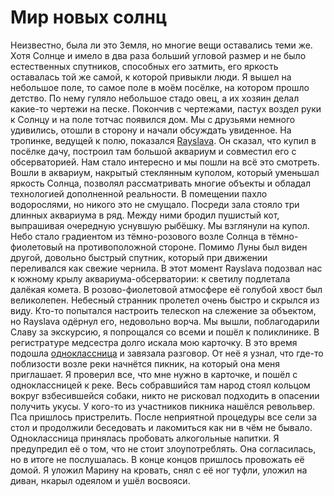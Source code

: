 Мир новых солнц
===============

Неизвестно, была ли это Земля, но многие вещи оставались теми же. Хотя Солнце и имело в два раза больший угловой размер и не было естественных спутников, способных его затмить, его яркость оставалась той же самой, к которой привыкли люди. Я вышел на небольшое поле, то самое поле в моём посёлке, на котором прошло детство. По нему гуляло небольшое стадо овец, а их хозяин делал какие-то чертежи на песке. Покончив с чертежами, пастух воздел руки к Солнцу и на поле тотчас появился дом. Мы с друзьями немного удивились, отошли в сторону и начали обсуждать увиденное. На тропинке, ведущей к полю, показался [Rayslava](https://plus.google.com/u/0/116490162157319713925/posts). Он сказал, что купил в посёлке дачу, построил там большой аквариум и совместил его с обсерваторией. Нам стало интересно и мы пошли на всё это смотреть. Вошли в аквариум, накрытый стеклянным куполом, который уменьшал яркость Солнца, позволял рассматривать многие объекты и обладал технологией дополненной реальности. В помещении пахло водорослями, но никого это не смущало. Посреди зала стояло три длинных аквариума в ряд. Между ними бродил пушистый кот, выпрашивая очередную уснувшую рыбёшку. Мы взглянули на купол. Небо стало градиентом из тёмно-розового возле Солнца в тёмно-фиолетовый на противоположной стороне. Помимо Луны был виден другой, довольно быстрый спутник, который при движении переливался как свежие чернила. В этот момент Rayslava подозвал нас к южному крылу аквариума-обсерватории: к светилу подлетала далёкая комета. В розово-фиолетовой атмосфере её голубой хвост был великолепен. Небесный странник пролетел очень быстро и скрылся из виду. Кто-то попытался настроить телескоп на слежение за объектом, но Rayslava одёрнул его, недовольно ворча. Мы вышли, поблагодарили Славу за экскурсию, я попрощался со всеми и пошёл к поликлинике. В регистратуре медсестра долго искала мою карточку. В это время подошла [одноклассница](http://vk.com/id215039284) и завязала разговор. От неё я узнал, что где-то поблизости возле реки начнётся пикник, на который она меня приглашает. Я проверил все, что мне нужно в карточке, и пошёл с одноклассницей к реке. Весь собравшийся там народ стоял кольцом вокруг взбесившейся собаки, никто не рисковал подходить в опасении получить укусы. У кого-то из участников пикника нашёлся револьвер. Пса пришлось пристрелить. После неприятной процедуры все сели за стол и продолжили беседовать и лакомиться как ни в чём не бывало. Одноклассница принялась пробовать алкогольные напитки. Я предупредил её о том, что не стоит злоупотреблять. Она согласилась, но в итоге не послушалась. В конце концов пришлось провожать её домой. Я уложил Марину на кровать, снял с её ног туфли, уложил на диван, нкарыл одеялом и ушёл восвояси.

